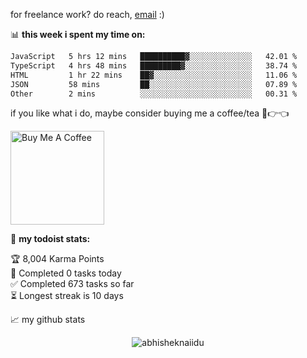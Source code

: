 for freelance work? do reach, [email](mailto:abhishknads.work@gmail.com) :)

📊 **this week i spent my time on:**
<!--START_SECTION:waka-->

```txt
JavaScript   5 hrs 12 mins   ██████████▓░░░░░░░░░░░░░░   42.01 %
TypeScript   4 hrs 48 mins   █████████▓░░░░░░░░░░░░░░░   38.74 %
HTML         1 hr 22 mins    ██▓░░░░░░░░░░░░░░░░░░░░░░   11.06 %
JSON         58 mins         ██░░░░░░░░░░░░░░░░░░░░░░░   07.89 %
Other        2 mins          ░░░░░░░░░░░░░░░░░░░░░░░░░   00.31 %
```

<!--END_SECTION:waka-->

if you like what i do, maybe consider buying me a coffee/tea 🥺👉👈

<a href="https://www.buymeacoffee.com/abhisheknaiidu" target="_blank"><img src="https://cdn.buymeacoffee.com/buttons/v2/default-red.png" alt="Buy Me A Coffee" width="150" ></a>

🚧 **my todoist stats:**
<!-- TODO-IST:START -->
🏆  8,004 Karma Points           
🌸  Completed 0 tasks today           
✅  Completed 673 tasks so far           
⏳  Longest streak is 10 days
<!-- TODO-IST:END -->


📈 my github stats

<p align="center"> <img src="https://github-readme-stats.vercel.app/api?username=abhisheknaiidu&show_icons=true&theme=gotham" alt="abhisheknaiidu" />




